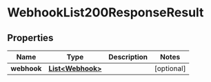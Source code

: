 

# WebhookList200ResponseResult

## Properties

Name | Type | Description | Notes
------------ | ------------- | ------------- | -------------
**webhook** | [**List&lt;Webhook&gt;**](Webhook.md) |  |  [optional]




